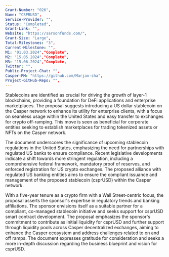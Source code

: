 ```yaml
---
Grant-Number: "026",
Name: "CSPRUSD",
Service-Provider: "",
Status: "Completed",
Grant-Link: "",
Website: "https://sarsonfunds.com/",
Grant-Size: "Large",
Total-Milestones: "3",
Current-Milestone: "",
M1: "01.03.2024","Complete",
M2: "15.05.2024","Complete",
M3: "15.06.2024","Complete,
Twitter: "",
Public-Project-Chat: "",
Casper-PM: "https://github.com/Marjan-sha",
Project-GitHub-Repo: "",
---
```

<!--lang:en--> 
Stablecoins are identified as crucial for driving the growth of layer-1 blockchains, providing a foundation for DeFi applications and enterprise marketplaces. The proposal suggests introducing a US dollar stablecoin on the Casper network to enhance its utility for enterprise clients, with a focus on seamless usage within the United States and easy transfer to exchanges for crypto off-ramping. This move is seen as beneficial for corporate entities seeking to establish marketplaces for trading tokenized assets or NFTs on the Casper network.

The document underscores the significance of upcoming stablecoin regulations in the United States, emphasizing the need for partnerships with regulated US banks to ensure compliance. Recent legislative developments indicate a shift towards more stringent regulation, including a comprehensive federal framework, mandatory proof of reserves, and enforced registration for US crypto exchanges. The proposed alliance with regulated US banking entities aims to ensure the compliant issuance and management of the proposed stablecoin (csprUSD) within the Casper network.

With a five-year tenure as a crypto firm with a Wall Street-centric focus, the proposal asserts the sponsor's expertise in regulatory trends and banking affiliations. The sponsor envisions itself as a suitable partner for a compliant, co-managed stablecoin initiative and seeks support for csprUSD smart contract development. The proposal emphasizes the sponsor's commitment to contribute as initial liquidity for csprUSD and further support through liquidity pools across Casper decentralized exchanges, aiming to enhance the Casper ecosystem and address challenges related to on and off ramps. The document expresses gratitude for consideration and seeks a more in-depth discussion regarding the business blueprint and vision for csprUSD.



<!--lang:es--] 
Las stablecoins se consideran cruciales para impulsar el crecimiento de las blockchains de capa 1, proporcionando una base para las aplicaciones DeFi y los mercados empresariales. La propuesta sugiere la introducción de una stablecoin en dólares estadounidenses en la red Casper para mejorar su utilidad para los clientes empresariales, centrándose en el uso sin problemas dentro de los Estados Unidos y la fácil transferencia a los intercambios de criptomonedas. Esta medida se considera beneficiosa para las entidades corporativas que deseen establecer mercados para el comercio de activos tokenizados o NFT en la red Casper.

El documento subraya la importancia de las próximas regulaciones de stablecoin en los Estados Unidos, haciendo hincapié en la necesidad de asociaciones con bancos estadounidenses regulados para garantizar el cumplimiento. Los recientes avances legislativos indican un cambio hacia una regulación más estricta, incluido un marco federal integral, la prueba obligatoria de reservas y el registro obligatorio de las criptobolsas estadounidenses. La alianza propuesta con entidades bancarias estadounidenses reguladas pretende garantizar la emisión y gestión conformes de la stablecoin propuesta (csprUSD) dentro de la red Casper.

Con una trayectoria de cinco años como empresa de criptomonedas centrada en Wall Street, la propuesta afirma la experiencia del patrocinador en tendencias reguladoras y afiliaciones bancarias. El patrocinador se ve a sí mismo como un socio adecuado para una iniciativa stablecoin compatible y cogestionada y busca apoyo para el desarrollo del contrato inteligente csprUSD. La propuesta hace hincapié en el compromiso del patrocinador de contribuir como liquidez inicial para csprUSD y el apoyo adicional a través de grupos de liquidez a través de intercambios descentralizados Casper, con el objetivo de mejorar el ecosistema Casper y hacer frente a los retos relacionados con las rampas de entrada y salida. El documento expresa su gratitud por la consideración y busca un debate más profundo sobre el plan de negocio y la visión de csprUSD.


<!--lang:de--] 
Stablecoins werden als entscheidend für das Wachstum von Layer-1-Blockchains angesehen, die eine Grundlage für DeFi-Anwendungen und Unternehmensmarktplätze bilden. Der Vorschlag sieht die Einführung eines Stablecoins in US-Dollar im Casper-Netzwerk vor, um den Nutzen für Unternehmenskunden zu erhöhen, wobei der Schwerpunkt auf der nahtlosen Nutzung innerhalb der Vereinigten Staaten und dem einfachen Transfer zu Börsen für das Krypto-Off-Ramping liegt. Dieser Schritt wird als vorteilhaft für Unternehmen angesehen, die Marktplätze für den Handel mit tokenisierten Vermögenswerten oder NFTs im Casper-Netzwerk einrichten möchten.

Das Dokument unterstreicht die Bedeutung der bevorstehenden Stablecoin-Vorschriften in den Vereinigten Staaten und betont die Notwendigkeit von Partnerschaften mit regulierten US-Banken, um die Einhaltung der Vorschriften sicherzustellen. Die jüngsten Entwicklungen in der Gesetzgebung deuten auf eine Verlagerung hin zu einer strengeren Regulierung hin, einschließlich eines umfassenden föderalen Rahmens, eines obligatorischen Nachweises von Reserven und einer obligatorischen Registrierung für US-Kryptobörsen. Die vorgeschlagene Allianz mit regulierten US-Banken zielt darauf ab, die konforme Ausgabe und Verwaltung des vorgeschlagenen Stablecoins (csprUSD) innerhalb des Casper-Netzwerks sicherzustellen.

Mit einer fünfjährigen Tätigkeit als Kryptounternehmen mit Schwerpunkt auf der Wall Street unterstreicht der Vorschlag die Expertise des Sponsors in Bezug auf regulatorische Trends und Bankenzugehörigkeiten. Der Sponsor sieht sich als geeigneter Partner für eine konforme, gemeinsam verwaltete Stablecoin-Initiative und sucht Unterstützung für die Entwicklung von csprUSD Smart Contracts. Der Vorschlag unterstreicht das Engagement des Sponsors, als anfängliche Liquidität für csprUSD beizutragen und weitere Unterstützung durch Liquiditätspools über dezentrale Casper-Börsen zu leisten, um das Casper-Ökosystem zu verbessern und Herausforderungen im Zusammenhang mit On- und Off-Ramps anzugehen. Das Dokument bedankt sich für die Berücksichtigung und strebt eine eingehendere Diskussion über den Geschäftsplan und die Vision für csprUSD an.


<!--lang:fr--] 
Les stablecoins sont considérés comme essentiels pour stimuler la croissance des blockchains de niveau 1, en fournissant une base pour les applications DeFi et les places de marché d'entreprise. La proposition suggère d'introduire un stablecoin en dollars américains sur le réseau Casper afin d'améliorer son utilité pour les entreprises clientes, en mettant l'accent sur une utilisation transparente à l'intérieur des États-Unis et un transfert facile vers les échanges pour le crypto off-ramping. Cette mesure est considérée comme bénéfique pour les entreprises qui cherchent à établir des places de marché pour échanger des actifs tokenisés ou des NFT sur le réseau Casper.

Le document souligne l'importance des réglementations à venir sur les stablecoins aux États-Unis, en insistant sur la nécessité de partenariats avec des banques américaines réglementées pour assurer la conformité. Les récents développements législatifs indiquent une évolution vers une réglementation plus stricte, y compris un cadre fédéral complet, une preuve obligatoire des réserves et un enregistrement obligatoire pour les échanges de crypto-monnaies aux États-Unis. L'alliance proposée avec des entités bancaires américaines réglementées vise à garantir l'émission et la gestion conformes du stablecoin proposé (csprUSD) au sein du réseau Casper.

Avec cinq ans d'ancienneté en tant qu'entreprise de crypto-monnaie centrée sur Wall Street, la proposition affirme l'expertise du sponsor en matière de tendances réglementaires et d'affiliations bancaires. Le sponsor se considère comme un partenaire approprié pour une initiative de stablecoin conforme et cogérée et cherche un soutien pour le développement du contrat intelligent csprUSD. La proposition souligne l'engagement du sponsor à contribuer à la liquidité initiale de csprUSD et à un soutien supplémentaire par le biais de pools de liquidité sur les échanges décentralisés Casper, dans le but d'améliorer l'écosystème Casper et de relever les défis liés aux rampes d'entrée et de sortie. Le document exprime sa gratitude pour l'attention qu'il a reçue et souhaite une discussion plus approfondie sur le plan d'affaires et la vision de csprUSD.


<!--lang:pl--] 
Stablecoiny są identyfikowane jako kluczowe dla napędzania wzrostu łańcuchów bloków warstwy 1, zapewniając podstawę dla aplikacji DeFi i rynków korporacyjnych. Propozycja sugeruje wprowadzenie stablecoina w dolarach amerykańskich w sieci Casper, aby zwiększyć jego użyteczność dla klientów korporacyjnych, koncentrując się na płynnym użytkowaniu w Stanach Zjednoczonych i łatwym transferze na giełdy w celu wycofania kryptowalut. Posunięcie to jest postrzegane jako korzystne dla podmiotów korporacyjnych dążących do ustanowienia rynków handlu aktywami tokenizowanymi lub NFT w sieci Casper.

Dokument podkreśla znaczenie nadchodzących przepisów dotyczących stablecoinów w Stanach Zjednoczonych, podkreślając potrzebę partnerstwa z regulowanymi bankami amerykańskimi w celu zapewnienia zgodności. Ostatnie zmiany legislacyjne wskazują na przejście w kierunku bardziej rygorystycznych regulacji, w tym kompleksowych ram federalnych, obowiązkowego dowodu rezerw i wymuszonej rejestracji dla amerykańskich giełd kryptowalut. Proponowany sojusz z regulowanymi amerykańskimi podmiotami bankowymi ma na celu zapewnienie zgodnej z przepisami emisji i zarządzania proponowanym stablecoinem (csprUSD) w ramach sieci Casper.

Dzięki pięcioletniemu stażowi jako firma kryptowalutowa skoncentrowana na Wall Street, propozycja potwierdza doświadczenie sponsora w zakresie trendów regulacyjnych i powiązań bankowych. Sponsor postrzega siebie jako odpowiedniego partnera dla zgodnej z przepisami, współzarządzanej inicjatywy stablecoin i szuka wsparcia dla rozwoju inteligentnego kontraktu csprUSD. Propozycja podkreśla zaangażowanie sponsora w początkową płynność dla csprUSD i dalsze wsparcie poprzez pule płynności na zdecentralizowanych giełdach Casper, mające na celu wzmocnienie ekosystemu Casper i sprostanie wyzwaniom związanym z rampami włączającymi i wyłączającymi. Dokument wyraża wdzięczność za rozważenie i dąży do bardziej dogłębnej dyskusji na temat planu biznesowego i wizji csprUSD.

<!--lang:uk--] 
Вважається, що стейблкоіни мають вирішальне значення для стимулювання зростання блокчейнів першого рівня, забезпечуючи основу для додатків DeFi та корпоративних ринків. Пропозиція передбачає запровадження стейблкоіну в доларах США в мережі Casper, щоб підвищити її корисність для корпоративних клієнтів, з акцентом на безперешкодне використання в межах США і легке перенесення на біржі для криптовалютного оффреймінгу. Цей крок вважається вигідним для юридичних осіб, які прагнуть створити майданчики для торгівлі токенізованими активами або NFT в мережі Casper.

Документ підкреслює важливість майбутнього регулювання стейблкоінів у США, наголошуючи на необхідності партнерства з регульованими американськими банками для забезпечення дотримання вимог законодавства. Нещодавні законодавчі зміни свідчать про перехід до більш суворого регулювання, включаючи всеосяжну федеральну базу, обов'язкове підтвердження резервів і примусову реєстрацію на криптовалютних біржах США. Запропонований альянс з регульованими банківськими установами США має на меті забезпечити випуск та управління запропонованим стейблкоіном (csprUSD) в мережі Casper.

П'ятирічний досвід роботи в якості криптофірми, орієнтованої на Уолл-стріт, підтверджує експертизу спонсора в регуляторних тенденціях і банківських зв'язках. Спонсор розглядає себе як відповідного партнера для сумісної, спільно керованої ініціативи зі створення стейблкоінів і шукає підтримки в розробці смарт-контракту csprUSD. Пропозиція підкреслює зобов'язання спонсора надати початкову ліквідність для csprUSD і надалі підтримувати його через пули ліквідності на децентралізованих біржах Casper з метою зміцнення екосистеми Casper і вирішення проблем, пов'язаних з включенням і виключенням рампи. У документі висловлюється подяка за розгляд і пропонується більш глибоке обговорення бізнес-плану і бачення csprUSD.

[!--lang:*-->  

